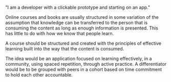 "I am a developer with a clickable prototype and starting on an app."

Online courses and books are usually structured in some variation of the assumption that knowledge can be transferred to the person that is consuming the content as long as enough information is presented. This has little to do with how we know that people learn.

A course should be structured and created with the principles of effective learning built into the way that the content is consumed. 

The idea would be an application focused on learning effectively, in a community, using spaced repetition, through active practice. A differentiator would be to be grouped with peers in a cohort based on time commitment to hold each other accountable. 